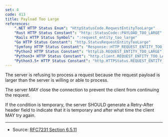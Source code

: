 ```yaml
---
set: 4
code: 413
title: Payload Too Large
references:
    ".NET HTTP Status Enum": "HttpStatusCode.RequestEntityTooLarge"
    "Rust HTTP Status Constant": "http::StatusCode::PAYLOAD_TOO_LARGE"
    "Rails HTTP Status Symbol": ":request_entity_too_large"
    "Go HTTP Status Constant": "http.StatusRequestEntityTooLarge"
    "Symfony HTTP Status Constant": "Response::HTTP_REQUEST_ENTITY_TOO_LARGE"
    "Python2 HTTP Status Constant": "httplib.REQUEST_ENTITY_TOO_LARGE"
    "Python3+ HTTP Status Constant": "http.client.REQUEST_ENTITY_TOO_LARGE"
    "Python3.5+ HTTP Status Constant": "http.HTTPStatus.REQUEST_ENTITY_TOO_LARGE"
---
```


The server is refusing to process a request because the request payload is larger than the server is willing or able to process.

The server MAY close the connection to prevent the client from continuing the request.

If the condition is temporary, the server SHOULD generate a Retry-After header field to indicate that it is temporary and after what time the client MAY try again.

---

* Source: [RFC7231 Section 6.5.11][1]

[1]: <https://tools.ietf.org/html/rfc7231#section-6.5.11>
